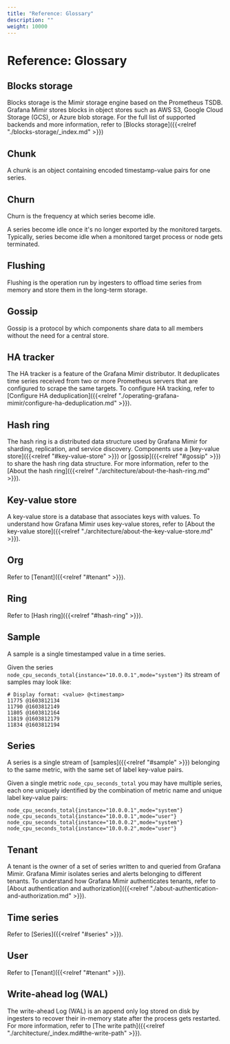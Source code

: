 ```yaml
---
title: "Reference: Glossary"
description: ""
weight: 10000
---
```


# Reference: Glossary

## Blocks storage

Blocks storage is the Mimir storage engine based on the Prometheus TSDB.
Grafana Mimir stores blocks in object stores such as AWS S3, Google Cloud Storage (GCS), or Azure blob storage.
For the full list of supported backends and more information, refer to [Blocks storage]({{<relref "./blocks-storage/_index.md" >}})

## Chunk

A chunk is an object containing encoded timestamp-value pairs for one series.

## Churn

Churn is the frequency at which series become idle.

A series become idle once it's no longer exported by the monitored targets.
Typically, series become idle when a monitored target process or node gets terminated.

## Flushing

Flushing is the operation run by ingesters to offload time series from memory and store them in the long-term storage.

## Gossip

Gossip is a protocol by which components share data to all members without the need for a central store.

## HA tracker

The HA tracker is a feature of the Grafana Mimir distributor.
It deduplicates time series received from two or more Prometheus servers that are configured to scrape the same targets.
To configure HA tracking, refer to [Configure HA deduplication]({{<relref "./operating-grafana-mimir/configure-ha-deduplication.md" >}}).

## Hash ring

The hash ring is a distributed data structure used by Grafana Mimir for sharding, replication, and service discovery.
Components use a [key-value store]({{<relref "#key-value-store" >}}) or [gossip]({{<relref "#gossip" >}}) to share the hash ring data structure.
For more information, refer to the [About the hash ring]({{<relref "./architecture/about-the-hash-ring.md" >}}).

## Key-value store

A key-value store is a database that associates keys with values.
To understand how Grafana Mimir uses key-value stores, refer to [About the key-value store]({{<relref "./architecture/about-the-key-value-store.md" >}}).

## Org

Refer to [Tenant]({{<relref "#tenant" >}}).

## Ring

Refer to [Hash ring]({{<relref "#hash-ring" >}}).

## Sample

A sample is a single timestamped value in a time series.

Given the series `node_cpu_seconds_total{instance="10.0.0.1",mode="system"}` its stream of samples may look like:

```
# Display format: <value> @<timestamp>
11775 @1603812134
11790 @1603812149
11805 @1603812164
11819 @1603812179
11834 @1603812194
```

## Series

A series is a single stream of [samples]({{<relref "#sample" >}}) belonging to the same metric, with the same set of label key-value pairs.

Given a single metric `node_cpu_seconds_total` you may have multiple series, each one uniquely identified by the combination of metric name and unique label key-value pairs:

```
node_cpu_seconds_total{instance="10.0.0.1",mode="system"}
node_cpu_seconds_total{instance="10.0.0.1",mode="user"}
node_cpu_seconds_total{instance="10.0.0.2",mode="system"}
node_cpu_seconds_total{instance="10.0.0.2",mode="user"}
```

## Tenant

A tenant is the owner of a set of series written to and queried from Grafana Mimir.
Grafana Mimir isolates series and alerts belonging to different tenants.
To understand how Grafana Mimir authenticates tenants, refer to [About authentication and authorization]({{<relref "./about-authentication-and-authorization.md" >}}).

## Time series

Refer to [Series]({{<relref "#series" >}}).

## User

Refer to [Tenant]({{<relref "#tenant" >}}).

## Write-ahead log (WAL)

The write-ahead Log (WAL) is an append only log stored on disk by ingesters to recover their in-memory state after the process gets restarted.
For more information, refer to [The write path]({{<relref "./architecture/_index.md#the-write-path" >}}).
